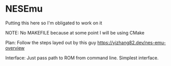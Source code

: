 # NESEmu
Putting this here so I'm obligated to work on it

NOTE: No MAKEFILE because at some point I will be using CMake

Plan: Follow the steps layed out by this guy https://yizhang82.dev/nes-emu-overview

Interface: Just pass path to ROM from command line. Simplest interface.
